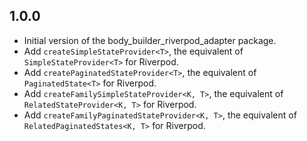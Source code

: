 ## 1.0.0

* Initial version of the body_builder_riverpod_adapter package.
* Add `createSimpleStateProvider<T>`, the equivalent of `SimpleStateProvider<T>` for Riverpod.
* Add `createPaginatedStateProvider<T>`, the equivalent of `PaginatedState<T>` for Riverpod.
* Add `createFamilySimpleStateProvider<K, T>`, the equivalent of `RelatedStateProvider<K, T>` for Riverpod.
* Add `createFamilyPaginatedStateProvider<K, T>`, the equivalent of `RelatedPaginatedStates<K, T>` for Riverpod.

